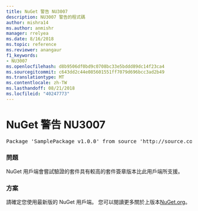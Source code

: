 ```yaml
---
title: NuGet 警告 NU3007
description: NU3007 警告的程式碼
author: mishra14
ms.author: anmishr
manager: rrelyea
ms.date: 8/16/2018
ms.topic: reference
ms.reviewer: anangaur
f1_keywords:
- NU3007
ms.openlocfilehash: d8b9506df0bd9c0708bc33e5bddd89dc14f23ca4
ms.sourcegitcommit: c643dd2c44e085601551ff7079d696bcc3ad2b49
ms.translationtype: MT
ms.contentlocale: zh-TW
ms.lasthandoff: 08/21/2018
ms.locfileid: "40247773"
---
```

# <a name="nuget-warning-nu3007"></a>NuGet 警告 NU3007

<pre>Package 'SamplePackage v1.0.0' from source 'http://source.com/index.json': The package signature format version is not supported. Updating your client may solve this problem.</pre>

### <a name="issue"></a>問題

NuGet 用戶端會嘗試驗證的套件具有較高的套件簽章版本比此用戶端所支援。


### <a name="solution"></a>方案

請確定您使用最新版的 NuGet 用戶端。 您可以閱讀更多關於上版本[NuGet.org](https://www.nuget.org/downloads)。


